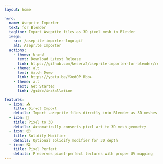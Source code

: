 ```yaml
---
layout: home

hero:
  name: Aseprite Importer
  text: for Blender
  tagline: Import Aseprite files as 3D pixel mesh in Blender
  image:
    src: /aseprite-importer-logo.gif
    alt: Aseprite Importer
  actions:
    - theme: brand
      text: Download Latest Release
      link: https://github.com/kesera2/aseprite-importer-for-blender/releases/latest
    - theme: alt
      text: Watch Demo
      link: https://youtu.be/YXedOP_Rbb4
    - theme: alt
      text: Get Started
      link: /guide/installation

features:
  - icon: 📥
    title: Direct Import
    details: Import .aseprite files directly into Blender as 3D meshes
  - icon: 🎲
    title: Pixel to 3D
    details: Automatically converts pixel art to 3D mesh geometry
  - icon: 📦
    title: Solidify Modifier
    details: Optional Solidify modifier for 3D depth
  - icon: 🖼️
    title: Pixel Perfect
    details: Preserves pixel-perfect textures with proper UV mapping
---
```

